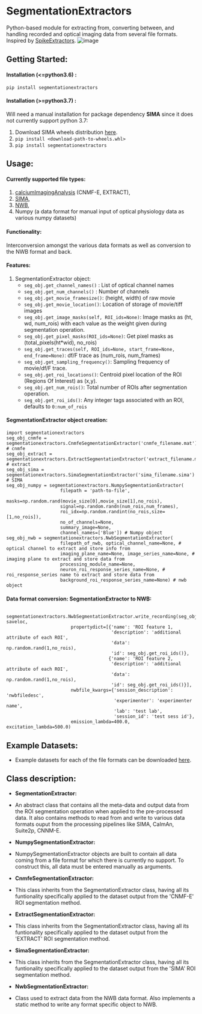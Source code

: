 # SegmentationExtractors
Python-based module for extracting from, converting between, and handling recorded and optical imaging data from several file formats. Inspired by [SpikeExtractors](https://github.com/SpikeInterface/spikeextractors).
![image](https://drive.google.com/uc?export=view&id=1bhRA3kyu3SA3k-xWz5psRxLsuP3BJEBg)

## Getting Started:
#### Installation (<=python3.6) :
`pip install segmentationextractors`
#### Installation (>=python3.7) :
Will need a manual installation for package dependency **SIMA** since it does not currently support python 3.7:
1.   Download SIMA wheels distribution [here](https://www.lfd.uci.edu/~gohlke/pythonlibs/#sima).
2.  `pip install <download-path-to-wheels.whl>`
3.  `pip install segmentationextractors`

## Usage:
#### Currently supported file types:
1. [calciumImagingAnalysis](https://github.com/bahanonu/calciumImagingAnalysis) (CNMF-E, EXTRACT),
2. [SIMA](http://www.losonczylab.org/sima/1.3.2/),
3. [NWB](https://pynwb.readthedocs.io/en/stable/),
4. Numpy (a data format for manual input of optical physiology data as various numpy datasets)

#### Functionality:
Interconversion amongst the various data formats as well as conversion to the NWB format and back.  

#### Features:
1. SegmentationExtractor object:
    * `seg_obj.get_channel_names()` :
    List of optical channel names
    * `seg_obj.get_num_channels()` :
    Number of channels
    * `seg_obj.get_movie_framesize()`:
    (height, width) of raw movie
    * `seg_obj.get_movie_location()`:
    Location of storage of movie/tiff images
    * `seg_obj.get_image_masks(self, ROI_ids=None)`:
    Image masks as (ht, wd, num_rois) with each value as the weight given during segmentation operation.
    * `seg_obj.get_pixel_masks(ROI_ids=None)`:
    Get pixel masks as (total_pixels(ht*wid), no_rois)
    * `seg_obj.get_traces(self, ROI_ids=None, start_frame=None, end_frame=None)`:
    df/F trace as (num_rois, num_frames)
    * `seg_obj.get_sampling_frequency()`:
    Sampling frequency of movie/df/F trace.
    * `seg_obj.get_roi_locations()`:
    Centroid pixel location of the ROI (Regions Of Interest) as (x,y).
    * `seg_obj.get_num_rois()`:
    Total number of ROIs after segmentation operation.  
    * `seg_obj.get_roi_ids()`:
    Any integer tags associated with an ROI, defaults to `0:num_of_rois`

#### SegmentationExtractor object creation:
```
import segmentationextractors
seg_obj_cnmfe = segmentationextractors.CnmfeSegmentationExtractor('cnmfe_filename.mat') # cnmfe
seg_obj_extract = segmentationextractors.ExtractSegmentationExtractor('extract_filename.mat') # extract
seg_obj_sima = segmentationextractors.SimaSegmentationExtractor('sima_filename.sima') # SIMA
seg_obj_numpy = segmentationextractors.NumpySegmentationExtractor(
                    filepath = 'path-to-file',
                    masks=np.random.rand(movie_size[0],movie_size[1],no_rois),
                    signal=np.random.randn(num_rois,num_frames),
                    roi_idx=np.random.randint(no_rois,size=[1,no_rois]),
                    no_of_channels=None,
                    summary_image=None,
                    channel_names=['Blue']) # Numpy object
seg_obj_nwb = segmentationextractors.NwbSegmentationExtractor(
                    filepath_of_nwb, optical_channel_name=None, # optical channel to extract and store info from
                    imaging_plane_name=None, image_series_name=None, # imaging plane to extract and store data from
                    processing_module_name=None,
                    neuron_roi_response_series_name=None, # roi_response_series name to extract and store data from
                    background_roi_response_series_name=None) # nwb object
```
#### Data format conversion: SegmentationExtractor to NWB:
```    
    segmentationextractors.NwbSegmentationExtractor.write_recording(seg_obj, saveloc,
                        propertydict=[{'name': 'ROI feature 1,
                                       'description': 'additional attribute of each ROI',
                                       'data': np.random.rand(1,no_rois),
                                       'id': seg_obj.get_roi_ids()},
                                      {'name': 'ROI feature 2,
                                       'description': 'additional attribute of each ROI',
                                       'data': np.random.rand(1,no_rois),
                                       'id': seg_obj.get_roi_ids()}],
                        nwbfile_kwargs={'session_description': 'nwbfiledesc',
                                        'experimenter': 'experimenter name',
                                        'lab': 'test lab',
                                        'session_id': 'test sess id'},
                        emission_lambda=400.0, excitation_lambda=500.0)
```
## Example Datasets:
  * Example datasets for each of the file formats can be downloaded  [here](https://drive.google.com/drive/folders/1CeDfr6yza_bh0vYD2E1HF_3_S8pg2yLW?usp=sharing).

## Class description:

*  **SegmentationExtractor:**
  * An abstract class that contains all the meta-data and output data from the ROI segmentation operation when applied to the pre-processed data. It also contains methods to read from and write to various data formats ouput from  the processing pipelines like SIMA, CaImAn, Suite2p, CNNM-E.

*  **NumpySegmentationExtractor:**
  * NumpySegmentationExtractor objects are built to contain all data coming from a file format for which there is currently no support. To construct this, all data must be entered manually as arguments.

*  **CnmfeSegmentationExtractor:**
  * This class inherits from the SegmentationExtractor class, having all its funtionality specifically applied to the dataset output from the 'CNMF-E' ROI segmentation method.

*  **ExtractSegmentationExtractor:**
  * This class inherits from the SegmentationExtractor class, having all its funtionality specifically applied to the dataset output from the 'EXTRACT' ROI segmentation method.

*  **SimaSegmentationExtractor:**
  * This class inherits from the SegmentationExtractor class, having all its funtionality specifically applied to the dataset output from the 'SIMA' ROI segmentation method.

*  **NwbSegmentationExtractor:**
  * Class used to extract data from the NWB data format. Also implements a static method to write any format specific object to NWB.
